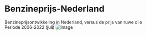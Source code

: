 # Benzineprijs-Nederland
Benzineprijsontwikkeling in Nederland, versus de prijs van ruwe olie
Periode 2006-2022 (juli)
![image](https://user-images.githubusercontent.com/2007624/178100737-27a3a89d-ea9f-40f9-b9f9-8cdb9d0187ff.png)

